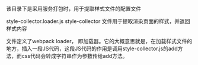 该目录下是采用服务打包时，用于提取样式文件的配置文件

style-collector.loader.js 
style-collector 文件用于提取渲染页面的样式，并返回样式内容

文件定义了webpack loader， 即加载器。它的大概意思就是，在加载样式文件的地方，插入一段JS代码，这段JS代码的作用是调用style-collector.js的add方法，而css代码会转成字符串作为参数传给add方法。


